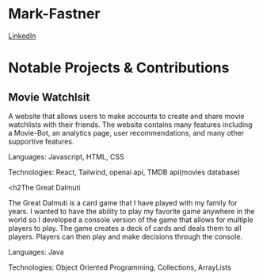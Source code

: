 # Mark-Fastner
[LinkedIn](https://www.linkedin.com/in/mark-fastner-3641a0201/)

<h1>Notable Projects & Contributions</h1>

<h2>Movie Watchlsit</h2>
<p>A website that allows users to make accounts to create and share movie watchlists with their friends. The website contains many features including a Movie-Bot, an analytics page, user recommendations, and many other supportive features.</p>
<p>Languages: Javascript, HTML, CSS</p>
<p>Technologies: React, Tailwind, openai api, TMDB api(movies database)</p>

<h2The Great Dalmuti</h2>
<p>The Great Dalmuti is a card game that I have played with my family for years. I wanted to have the ability to play my favorite game anywhere in the world so I developed a console version of the game that allows for multiple players to play. The game creates a deck of cards and deals them to all players. Players can then play and make decisions through the console.</p>
<p>Languages: Java</p>
<p>Technologies: Object Oriented Programming, Collections, ArrayLists</p>


